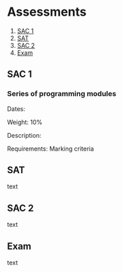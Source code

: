 # Assessments
1. [SAC 1](#sac-1)
2. [SAT](#sat)
3. [SAC 2](#sac-2)
4. [Exam](#exam)

## SAC 1
### Series of programming modules
Dates:

Weight: 10%

Description:

Requirements: Marking criteria

## SAT
text

## SAC 2
text

## Exam
text